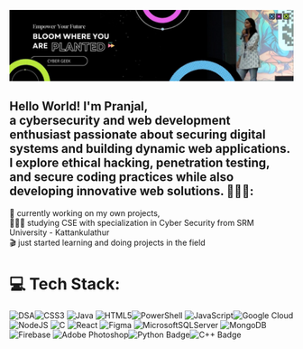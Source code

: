 ![GitHub Banner](https://raw.githubusercontent.com/PranjalBugged-Out/PranjalBugged-Out/main/banner.png)




## Hello World! I'm Pranjal,<br>a cybersecurity and web development enthusiast passionate about securing digital systems and building dynamic web applications. I explore ethical hacking, penetration testing, and secure coding practices while also developing innovative web solutions. 🚀👋🏼:
🛜 currently working on my own projects,<br>👨🏼‍🎓 studying CSE with specialization in Cyber Security from SRM University - Kattankulathur<br>🎬 just started learning and doing projects in the field</i>


# 💻 Tech Stack:
![DSA](https://img.shields.io/badge/DSA-black?style=for-the-badge&logoColor=white&color=007ACC)![CSS3](https://img.shields.io/badge/css3-%231572B6.svg?style=for-the-badge&logo=css3&logoColor=white) ![Java](https://img.shields.io/badge/java-%23ED8B00.svg?style=for-the-badge&logo=openjdk&logoColor=white) ![HTML5](https://img.shields.io/badge/html5-%23E34F26.svg?style=for-the-badge&logo=html5&logoColor=white)![PowerShell](https://img.shields.io/badge/PowerShell-%235391FE.svg?style=for-the-badge&logo=powershell&logoColor=white) ![JavaScript](https://img.shields.io/badge/JavaScript-black?style=for-the-badge&logo=javascript&logoColor=black&color=F7DF1E)![Google Cloud](https://img.shields.io/badge/GoogleCloud-%234285F4.svg?style=for-the-badge&logo=google-cloud&logoColor=white) ![NodeJS](https://img.shields.io/badge/node.js-6DA55F?style=for-the-badge&logo=node.js&logoColor=white) ![C](https://img.shields.io/badge/c%23-%23239120.svg?style=for-the-badge&logo=csharp&logoColor=white) ![React](https://img.shields.io/badge/react-%2320232a.svg?style=for-the-badge&logo=react&logoColor=%2361DAFB) ![Figma](https://img.shields.io/badge/figma-%23F24E1E.svg?style=for-the-badge&logo=figma&logoColor=white) ![MicrosoftSQLServer](https://img.shields.io/badge/Microsoft%20SQL%20Server-CC2927?style=for-the-badge&logo=microsoft%20sql%20server&logoColor=white) ![MongoDB](https://img.shields.io/badge/MongoDB-%234ea94b.svg?style=for-the-badge&logo=mongodb&logoColor=white) ![Firebase](https://img.shields.io/badge/Firebase-039BE5?style=for-the-badge&logo=Firebase&logoColor=white) ![Adobe Photoshop](https://img.shields.io/badge/adobe%20photoshop-%2331A8FF.svg?style=for-the-badge&logo=adobe%20photoshop&logoColor=white)![Python Badge](https://img.shields.io/badge/Python-3776AB?style=for-the-badge&logo=python&logoColor=FFD43B)![C++ Badge](https://img.shields.io/badge/C++-6A0DAD?style=for-the-badge&logo=c%2B%2B&logoColor=white)




